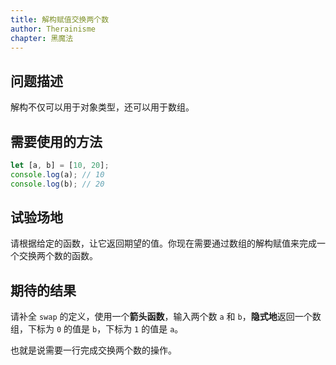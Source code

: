 ```yaml
---
title: 解构赋值交换两个数
author: Therainisme
chapter: 黑魔法
---
```


## 问题描述

解构不仅可以用于对象类型，还可以用于数组。

## 需要使用的方法

```js
let [a, b] = [10, 20];
console.log(a); // 10
console.log(b); // 20
```

## 试验场地

请根据给定的函数，让它返回期望的值。你现在需要通过数组的解构赋值来完成一个交换两个数的函数。

## 期待的结果

请补全 `swap` 的定义，使用一个**箭头函数**，输入两个数 `a` 和 `b`，**隐式地**返回一个数组，下标为 `0` 的值是 `b`，下标为 `1` 的值是 `a`。

也就是说需要一行完成交换两个数的操作。

<script test>
let testFuncArray = [
    [[1, 2],[2, 1]],
    [[100, 2],[2, 100]],
    [[1.2, 2.33],[2.33, 1.2]]
];

for (const [input, output] of testFuncArray) {
    const outputArray = env('swap')(...input);
    const [oa, ob] = output;
    if (outputArray instanceof Array === false) return false;
    if (oa !== outputArray[0] || ob !== outputArray[1]) return false;
}
return true;
</script>

<script template>
let swap = ;
</script>